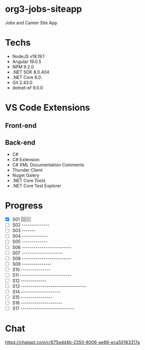 # org3-jobs-siteapp

Jobs and Career Site App

# Techs

- NodeJS v18.19.1
- Angular 19.0.5
- NPM 9.2.0
- .NET SDK 8.0.404
- .NET Core 8.0.
- Git 2.43.0
- dotnet-ef 9.0.0

# VS Code Extensions

## Front-end


## Back-end

- C#
- C# Extension
- C# XML Documentation Comments
- Thunder Client
- Nuget Galery
- .NET Core Tools
- .NET Core Test Explorer

# Progress

- [x] S01 |||||||
- [ ] S02 --------------
- [ ] S03 -------
- [ ] S04 -------------
- [ ] S05 -------------
- [ ] S06 -------------------------
- [ ] S07 ---------------------
- [ ] S08 -------------------------
- [ ] S09 ---------------
- [ ] S10 ---------------
- [ ] S11 --------------------------
- [ ] S12 -------------
- [ ] S13 ---------------------------------
- [ ] S14 --------------------
- [ ] S15 ----------------
- [ ] S16 ---------------------
- [ ] S17 ---------------------------

# Chat

https://chatgpt.com/c/675edd4b-2350-8006-ae86-eca50183317a